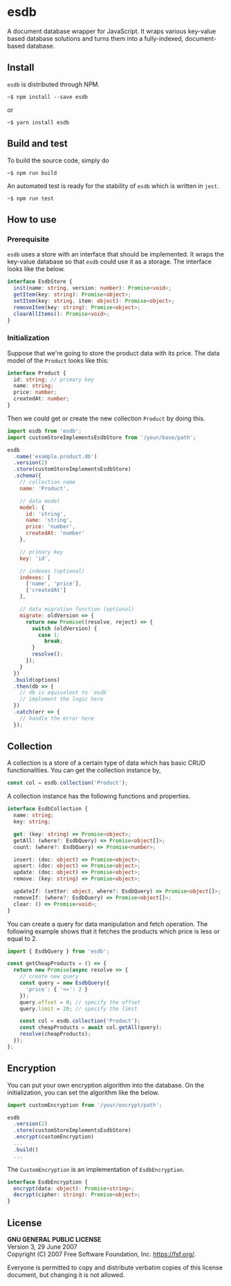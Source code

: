 # esdb

A document database wrapper for JavaScript. It wraps various key-value based database solutions and turns them into a fully-indexed, document-based database.

## Install

`esdb` is distributed through NPM.

```
~$ npm install --save esdb
```

or

```
~$ yarn install esdb
```

## Build and test

To build the source code, simply do

```
~$ npm run build
```

An automated test is ready for the stability of `esdb` which is written in `jest`.

```
~$ npm run test
```

## How to use

### Prerequisite

`esdb` uses a store with an interface that should be implemented. It wraps the key-value database so that `esdb` could use it as a storage. The interface looks like the below.

```ts
interface EsdbStore {
  init(name: string, version: number): Promise<void>;
  getItem(key: string): Promise<object>;
  setItem(key: string, item: object): Promise<object>;
  removeItem(key: string): Promise<object>;
  clearAllItems(): Promise<void>;
}
```

### Initialization

Suppose that we're going to store the product data with its price. The data model of the `Product` looks like this:

```ts
interface Product {
  id: string; // primary key
  name: string;
  price: number;
  createdAt: number;
}
```

Then we could get or create the new collection `Product` by doing this.

```js
import esdb from 'esdb';
import customStoreImplementsEsdbStore from '/your/base/path';

esdb
  .name('example.product.db')
  .version(2)
  .store(customStoreImplementsEsdbStore)
  .schema({
    // collection name
    name: 'Product',

    // data model
    model: {
      id: 'string',
      name: 'string',
      price: 'number',
      createdAt: 'number'
    },

    // primary key
    key: 'id',

    // indexes (optional)
    indexes: [
      ['name', 'price'],
      ['createdAt']
    ],

    // data migration function (optional)
    migrate: oldVersion => {
      return new Promise((resolve, reject) => {
        switch (oldVersion) {
          case 1:
            break;
        }
        resolve();
      });
    }
  })
  .build(options)
  .then(db => {
    // db is equivalent to `esdb`
    // implement the logic here
  })
  .catch(err => {
    // handle the error here
  });
```

## Collection

A collection is a store of a certain type of data which has basic CRUD functionalities. You can get the collection instance by,

```js
const col = esdb.collection('Product');
```

A collection instance has the following functions and properties.

```ts
interface EsdbCollection {
  name: string;
  key: string;

  get: (key: string) => Promise<object>;
  getAll: (where?: EsdbQuery) => Promise<object[]>;
  count: (where?: EsdbQuery) => Promise<number>;

  insert: (doc: object) => Promise<object>;
  upsert: (doc: object) => Promise<object>;
  update: (doc: object) => Promise<object>;
  remove: (key: string) => Promise<object>;

  updateIf: (setter: object, where?: EsdbQuery) => Promise<object[]>;
  removeIf: (where?: EsdbQuery) => Promise<object[]>;
  clear: () => Promise<void>;
}
```

You can create a query for data manipulation and fetch operation. The following example shows that it fetches the products which price is less or equal to 2.

```js
import { EsdbQuery } from 'esdb';

const getCheapProducts = () => {
  return new Promise(async resolve => {
    // create new query
    const query = new EsdbQuery({
      'price': { '<=': 2 }
    });
    query.offset = 0; // specify the offset
    query.limit = 20; // specify the limit

    const col = esdb.collection('Product');
    const cheapProducts = await col.getAll(query);
    resolve(cheapProducts);
  });
};
```

## Encryption

You can put your own encryption algorithm into the database. On the initialization, you can set the algorithm like the below.

```js
import customEncryption from '/your/encrypt/path';

esdb
  .version(2)
  .store(customStoreImplementsEsdbStore)
  .encrypt(customEncryption)
  ...
  .build()
  ...
```

The `CustomEncryption` is an implementation of `EsdbEncryption`.

```ts
interface EsdbEncryption {
  encrypt(data: object): Promise<string>;
  decrypt(cipher: string): Promise<object>;
}
```

## License

**GNU GENERAL PUBLIC LICENSE**  
Version 3, 29 June 2007  
Copyright (C) 2007 Free Software Foundation, Inc. <https://fsf.org/>.

Everyone is permitted to copy and distribute verbatim copies of this license document, but changing it is not allowed.